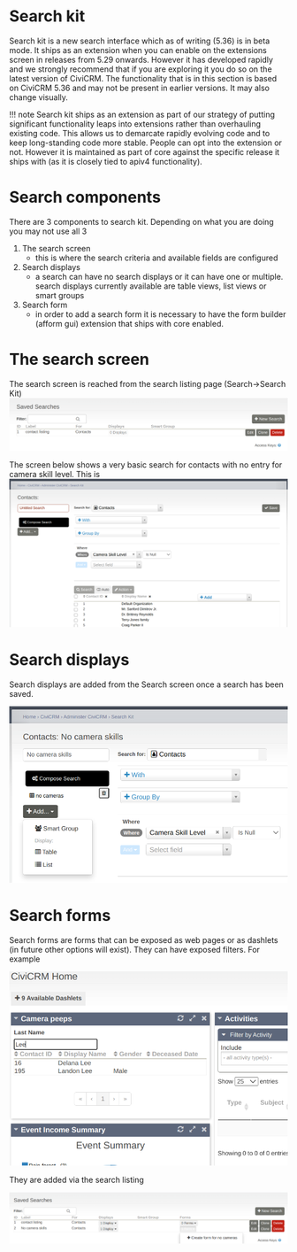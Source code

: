 # Search kit

Search kit is a new search interface which as of writing (5.36) is
in beta mode. It ships as an extension when you can enable on 
the extensions screen in releases from 5.29 onwards. However it has
developed rapidly and we strongly recommend that if you are exploring
it you do so on the latest version of CiviCRM. The functionality
that is in this section is based on CiviCRM 5.36 and may not
be present in earlier versions. It may also change visually.

!!! note Search kit ships as an extension as part of our strategy of
putting significant functionality leaps into extensions rather than 
overhauling existing code. This allows us to demarcate rapidly evolving
code and to keep long-standing code more stable. People can opt into 
the extension or not. However it is maintained as part of core against
the specific release it ships with (as it is closely tied to apiv4 
functionality).

# Search components

There are 3 components to search kit. Depending on what you are doing you
may not use all 3

1. The search screen 
   - this is where the search criteria and available fields are configured
2. Search displays
   - a search can have no search displays or it can have one or multiple.
    search displays currently available are table views, list views or smart 
     groups
3. Search form
   - in order to add a search form it is necessary to have the form
    builder (afform gui) extension that ships with core enabled.

# The search screen

The search screen is reached from the search listing page (Search->Search Kit)
![img.png](../img/the-user-interface/search-kit/search-listing.png)

The screen below shows a very basic search for contacts with no entry for
camera skill level. This is 
![img.png](../img/the-user-interface/search-kit/basic-search.png)

# Search displays

Search displays are added from the Search screen once a search has 
been saved.

![img.png](../img/the-user-interface/search-kit/search-display.png)

# Search forms

Search forms are forms that can be exposed as web pages
or as dashlets (in future other options will exist). They 
can have exposed filters. For example

![img.png](../img/the-user-interface/search-kit/search-dashlet.png)

They are added via the search listing

![img.png](../img/the-user-interface/search-kit/add-form.png)

